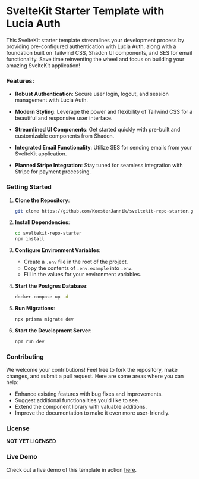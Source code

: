 # SvelteKit Starter Template with Lucia Auth

This SvelteKit starter template streamlines your development process by providing pre-configured authentication with Lucia Auth, along with a foundation built on Tailwind CSS, Shadcn UI components, and SES for email functionality. Save time reinventing the wheel and focus on building your amazing SvelteKit application!

### Features:

- **Robust Authentication**: Secure user login, logout, and session
  management with Lucia Auth.

- **Modern Styling**: Leverage the power and flexibility of Tailwind CSS for a beautiful and responsive user interface.

- **Streamlined UI Components**: Get started quickly with pre-built and customizable components from Shadcn.

- **Integrated Email Functionality**: Utilize SES for sending emails from your SvelteKit application.

- **Planned Stripe Integration**: Stay tuned for seamless integration with Stripe for payment processing.

### Getting Started

1. **Clone the Repository**:

   ```bash
   git clone https://github.com/KoesterJannik/sveltekit-repo-starter.git
   ```

2. **Install Dependencies**:

   ```bash
   cd sveltekit-repo-starter
   npm install
   ```

3. **Configure Environment Variables**:

   - Create a `.env` file in the root of the project.
   - Copy the contents of `.env.example` into `.env`.
   - Fill in the values for your environment variables.

4. **Start the Postgres Database**:

   ```bash
   docker-compose up -d
   ```

5. **Run Migrations**:

   ```bash
   npx prisma migrate dev
   ```

6. **Start the Development Server**:

   ```bash
   npm run dev
   ```

### Contributing

We welcome your contributions! Feel free to fork the repository, make changes, and submit a pull request. Here are some areas where you can help:

- Enhance existing features with bug fixes and improvements.
- Suggest additional functionalities you'd like to see.
- Extend the component library with valuable additions.
- Improve the documentation to make it even more user-friendly.

### License

**NOT YET LICENSED**

### Live Demo

Check out a live demo of this template in action [here](https://sveltedemo.koesterjannik.com).
